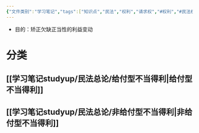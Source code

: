 ```yaml
---
{"文件类别":"学习笔记","tags":["知识点","民法","权利","请求权","#权利","#民法权利"],"dg-publish":true,"aliases":["不当得利请求权"],"permalink":"/学习笔记studyup/民法总论/不当得利返还请求权/","dgPassFrontmatter":true,"created":"2024-10-24T19:14:14.231+08:00","updated":"2024-11-13T21:20:56.218+08:00"}
---
```


- 目的：矫正欠缺正当性的利益变动
# 分类
## [[学习笔记studyup/民法总论/给付型不当得利\|给付型不当得利]]
## [[学习笔记studyup/民法总论/非给付型不当得利\|非给付型不当得利]]